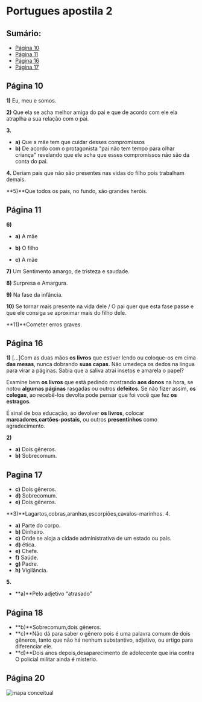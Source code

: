 # Portugues apostila 2
## Sumário:
* [Página 10](##Página10)
* [Página 11](##Página11)
* [Página 16](##Página16)
* [Página 17](##Página17)
## Página 10
**1)** Eu, meu e somos.

**2)** Que ela se acha melhor amiga do pai e que de acordo com ele ela atraplha a sua relação com o pai.

**3.**
 * **a)** Que a mãe tem que cuidar desses compromissos
 * **b)** De acordo com o protagonista "pai não tem tempo para olhar criança" revelando que ele acha que esses compromissos não são da conta do pai.
 
**4.** Deriam pais que não são presentes nas vidas do filho pois trabalham demais.

**5)**Que todos os pais, no fundo, são grandes heróis.


## Página 11
**6)**
  * **a)** A mãe

  * **b)** O filho

  * **c)** A mãe


**7)** Um Sentimento amargo, de tristeza e saudade.

**8)** Surpresa e Amargura.

**9)** Na fase da infância.

**10)** Se tornar mais presente na vida dele / O pai quer que esta fase passe e que ele consiga se aproximar mais do filho dele.

**11)**Cometer erros graves.

## Página 16
**1)** [...]Com as duas mãos **os livros** que estiver lendo ou coloque-os em cima **das mesas**, nunca dobrando **suas capas**. Não umedeça os dedos na lingua para virar a páginas. Sabia que a saliva atrai insetos e amarela o papel? 

Examine bem **os livros** que está pedindo mostrando **aos donos** na hora, se notou **algumas páginas** rasgadas ou outros **defeitos**. Se não fizer assim, **os colegas**, ao recebê-los devolta pode pensar que foi você que fez **os estragos**.

É sinal de boa educação, ao devolver **os livros**, colocar **marcadores**,**cartões-postais**, ou outros **presentinhos** como agradecimento.

**2)**
* **a)** Dois gêneros.
* **b)** Sobrecomum.
## Pagina 17
* **c)** Dois gêneros.
* **d)** Sobrecomum.
* **e)** Dois gêneros.

**3)**Lagartos,cobras,aranhas,escorpiões,cavalos-marinhos.
4.
* **a)** Parte do corpo.
* **b)** Dinheiro.
* **c)** Onde se aloja a cidade administrativa de um estado ou país.
* **d)** ética.
* **e)** Chefe.
* **f)** Saúde.
* **g)** Padre.
* **h)** Vigilância.      

**5.**

* **a)**Pelo adjetivo “atrasado”
## Página 18
* **b)**Sobrecomum,dois gêneros.
* **c)**Não dá para saber o gênero pois é uma palavra comum de dois gêneros, tanto que não há nenhum substantivo, adjetivo, ou artigo para diferenciar ele.
* **d)**Dois anos depois,desaparecimento de adolecente que iria contra O policial militar ainda é misterio.
## Página 20

![mapa conceitual](https://s.dicio.com.br/exemplo.jpg)
